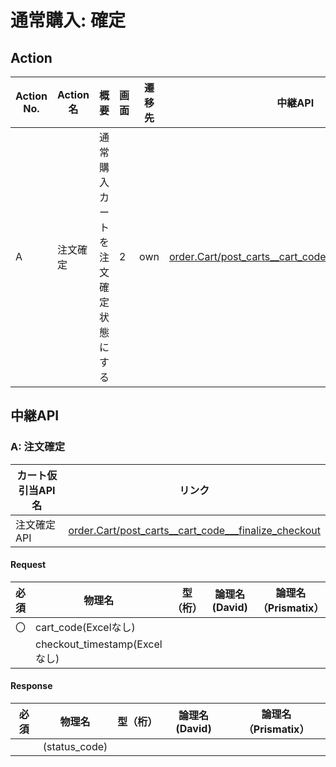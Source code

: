 # 通常購入: 確定

## Action

| Action No. | Action名 | 概要 | 画面 | 遷移先 | 中継API | 
| --- | --- | --- | --- | --- | --- |
| A | 注文確定 | 通常購入カートを注文確定状態にする | 2 | own | [order.Cart/post_carts__cart_code___finalize_checkout](http://3.114.104.100/#/order.Cart/post_carts__cart_code___finalize_checkout) |


## 中継API

### A: 注文確定

| カート仮引当API名 | リンク |
| --- | --- |
| 注文確定API | [order.Cart/post_carts__cart_code___finalize_checkout](http://3.114.104.100/#/order.Cart/post_carts__cart_code___finalize_checkout) |  

#### Request

| 必須 | 物理名 | 型（桁） | 論理名(David) | 論理名（Prismatix） |
| ---| --- | --- | --- | --- |
| 〇 | cart_code(Excelなし) |  |  |  |
|  | checkout_timestamp(Excelなし) |  |  |  |

#### Response

| 必須 | 物理名 | 型（桁） | 論理名(David) | 論理名（Prismatix） |
| ---| --- | --- | --- | --- |
|  | (status_code) |  |  |  |